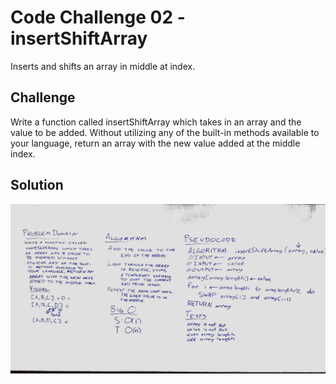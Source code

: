  # Code Challenge 02 - insertShiftArray
<!-- Short summary or background information -->
Inserts and shifts an array in middle at index.

## Challenge
<!-- Description of the challenge -->
Write a function called insertShiftArray which takes in an array and the value to be added. Without utilizing any of the built-in methods available to your language, return an array with the new value added at the middle index.

## Solution
<!-- Embedded whiteboard image -->
![Whiteboard Solution](../assets/array_shift.jpg)